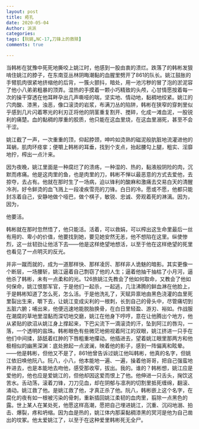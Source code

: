 ```yaml
---
layout: post
title: 疮孔
date: 2020-05-04
Author: 派派
categories: 
tags: [阮姚,NC-17,刀锋上的救赎]
comments: true

---
```


当韩彬在犹豫中死死地撕咬上姚江时，他感到一股由衷的溃烂。跌落了的韩彬发狠啃住姚江的脖子，在东南亚丛林阴晦潮黏的血腥里劈开了861的队长。姚江鼓胀的手臂肌肉很紧地挤缩他的后背，一簇火颤抖，暗处，用一池污秽的冒了泡的淤泥容了他小八弟弟粗暴的顶弄。湿热的手摸着一颗小巧精致的头颅，心甘情愿按着每一次的操干穿透在他耳畔孕出几声嘶哑的喘，坚实地、情动地，黏稠地绞紧。姚江的穴肉酸、漆黑，浊恶，像口滚烫的岩浆，布满刀丛的陷阱，韩彬在狭窄的穿刺里似乎感到几片闪着寒光的利刃正将他的阴茎重复割开、搅碎，化成一滩血泥，一股锐利的痛楚。血的黏稠的厚重的胶质，他只能在这血里烧，在这血里溺死，甚至不会干涩。

姚江截了一声，一次重重的顶，仰起脖颈，呻吟如烫熟的磁泥般肮脏地流灌进他的耳蜗，肌肉环痉挛；便嚼上韩彬的耳垂，找到个支点，抬起腰勾上腿，粗实、淫靡地拧，榨出一点汁来。

因为夜晚，姚江里面是一种腐烂了的溃疡，一种湿的、热的，黏液般阴险的肉，沉默而疼痛。他是这肉里的鱼，也是肉里的刀，韩彬不惮以最恶意的方式去爱他，去掠夺，去占有。他就在那时生了一场病，迫以锋利的酸麻和激痛去交易白天的清醒冷冽，好令鲜烫的血飞溅上一段凌疾雪亮的刀锋。白日的冷。愿或不愿，他都只能封冻着自己，安静地做个哑巴，做个棋子，敏锐、忠诚、旁观着死的淋漓。因为，因为，

他要活。

韩彬就在那时忽然悟了，他只能活。活着，可以救娟，可以榨出这生命里最后一丝有用的、卑小的价值，他要找到她，要见她安然无恙，他不想陷在这里。纵使惨烈，这一丝韧劲让他活下去——他是这样绝望地想活，以至于他在这样绝望的死里也看见了一点明灭的反光。

并非一蹴而就的，成为一道那样快、那样凌厉、那样非人诡魅的暗影。其实更像一个断层，一场腰斩，姚江逼着自己剽窃了他的人生；逼着他抽干抽枯了小月河，逼他杀了韩彬，未有一点柔和的光。126旅姚江先教会了他如何取命，又教会了他如何保命，姚江恨那军官，于是他们一起杀，一起逃，几注沸腾的鲜血淋在他脸上，于是韩彬知道了怎么死，怎么活。于是他洗礼了，天赋异禀地由黑色浇灌的血里死里裂出生来，嚼下去，让姚江变成尖利的一根刺，长到自己的骨头中，尽管痛切到五脏六腑；哺出来，他便迅速地能脱胎换骨，在白日里轻盈、游刃、裕如。作战服在潮腐的草地里湿黏而深切地交磨，姚江在他身下哼哼，意在让他腾出个地方，他从紧贴的欲沼从姚江身上撑起来，下巴尖流下一滴滚烫的汗，坠到阿江的唇沟，一落，一个透明的盐珠。韩彬眼色有些微茫地俯视着阿江的双眼，姚江挤进一只手在他们中间揉，舔舐着红肿的下唇粗重地攥动。他插进去，望着姚江眼里那两方和他极相似的幽黑深渊：底处掀起一点波澜，映着他的影子，感到一阵偏离和眩晕。——他是韩彬，但他又不是了，861他曾告诉过姚江他叫韩彬，他真的名字，但姚江依旧唤他阮八。阮八，小八，他本能地一遍、一遍，操着他哥哥，把自己强蛮地杵进去，也是本能地去吻他，感受那收窄，拔出。我的。谁的？韩彬想，姚江应是爱他的，他也应是爱姚江的，但他却因这爱而恨上了他。他伸进一只舌头，掬饮这苦水。舌动荡，滚着刀锋，刀刀见血，却在阴郁与凛冽的切割里抵死缠绵，翻滚、涌动。姚江救了他。是姚江救了他，才真正杀了他。阮八，韩彬嵌上这个名字，在腐化的夜有如一根被污染的骨刺，重新插回姚江柔韧的血肉里，翦除一点黑色的露。世上某人在某处死，他愿这样高潮，愿把自己埋进姚江，沉重、沉闷地溺、拍击、爆裂，疼和坍缩。因为血是热的，姚江体内那渠黏稠漆黑的冥河是他为自己凿出的坟冢。他太爱姚江了，以至于在这种爱里韩彬死无全尸。

